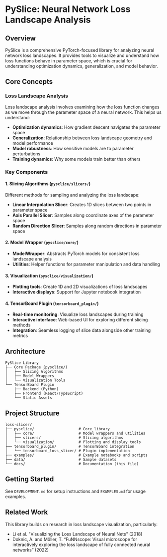 # PySlice: Neural Network Loss Landscape Analysis

## Overview

PySlice is a comprehensive PyTorch-focused library for analyzing neural network loss landscapes. It provides tools to visualize and understand how loss functions behave in parameter space, which is crucial for understanding optimization dynamics, generalization, and model behavior.

## Core Concepts

### Loss Landscape Analysis
Loss landscape analysis involves examining how the loss function changes as we move through the parameter space of a neural network. This helps us understand:
- **Optimization dynamics**: How gradient descent navigates the parameter space
- **Generalization**: Relationship between loss landscape geometry and model performance
- **Model robustness**: How sensitive models are to parameter perturbations
- **Training dynamics**: Why some models train better than others

### Key Components

#### 1. Slicing Algorithms (`pysclice/slicers/`)
Different methods for sampling and analyzing the loss landscape:

- **Linear Interpolation Slicer**: Creates 1D slices between two points in parameter space
- **Axis Parallel Slicer**: Samples along coordinate axes of the parameter space
- **Random Direction Slicer**: Samples along random directions in parameter space

#### 2. Model Wrapper (`pysclice/core/`)
- **ModelWrapper**: Abstracts PyTorch models for consistent loss landscape analysis
- **Utilities**: Helper functions for parameter manipulation and data handling

#### 3. Visualization (`pysclice/visualization/`)
- **Plotting tools**: Create 1D and 2D visualizations of loss landscapes
- **Interactive displays**: Support for Jupyter notebook integration

#### 4. TensorBoard Plugin (`tensorboard_plugin/`)
- **Real-time monitoring**: Visualize loss landscapes during training
- **Interactive interface**: Web-based UI for exploring different slicing methods
- **Integration**: Seamless logging of slice data alongside other training metrics

## Architecture

```
PySlice Library
├── Core Package (pysclice/)
│   ├── Slicing Algorithms
│   ├── Model Wrappers
│   └── Visualization Tools
└── TensorBoard Plugin
    ├── Backend (Python)
    ├── Frontend (React/TypeScript)
    └── Static Assets
```


## Project Structure

```
loss-slicer/
├── pysclice/                    # Core library
│   ├── core/                    # Model wrappers and utilities
│   ├── slicers/                 # Slicing algorithms
│   └── visualization/           # Plotting and display tools
├── tensorboard_plugin/          # TensorBoard integration
│   └── tensorboard_loss_slicer/ # Plugin implementation
├── examples/                    # Example notebooks and scripts
├── data/                        # Sample datasets
└── docs/                        # Documentation (this file)
```


## Getting Started

See `DEVELOPMENT.md` for setup instructions and `EXAMPLES.md` for usage examples.

## Related Work

This library builds on research in loss landscape visualization, particularly:
- Li et al. "Visualizing the Loss Landscape of Neural Nets" (2018)
- Doknic, A. and Möller, T. “FuNNscope: Visual microscope for interactively exploring the loss landscape of fully connected neural networks” (2022)


